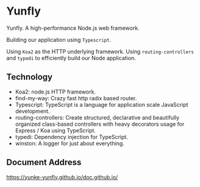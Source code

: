 # Yunfly

Yunfly. A high-performance Node.js web framework.

Building our application using `Typescript`.

Using `Koa2` as the HTTP underlying framework. Using `routing-controllers` and `typedi` to efficiently build our Node application.

## Technology

- Koa2: node.js HTTP framework.
- find-my-way: Crazy fast http radix based router.
- Typescript: TypeScript is a language for application scale JavaScript development.
- routing-controllers: Create structured, declarative and beautifully organized class-based controllers with heavy decorators usage for Express / Koa using TypeScript.
- typedi: Dependency injection for TypeScript.
- winston: A logger for just about everything.

## Document Address

<https://yunke-yunfly.github.io/doc.github.io/>
